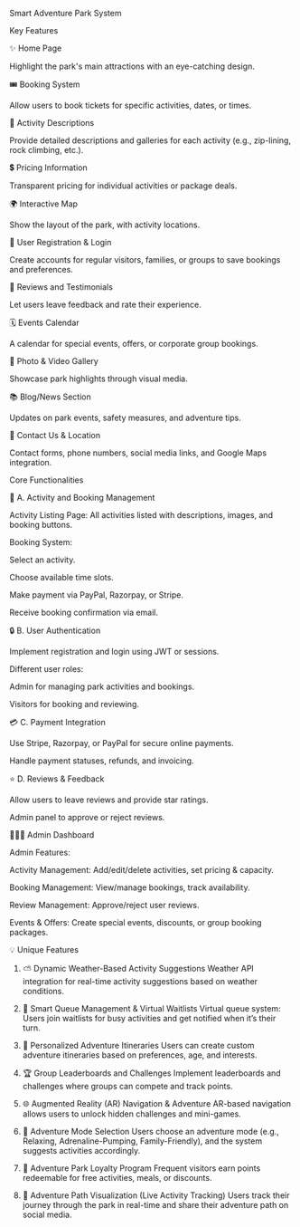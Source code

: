 Smart Adventure Park System

Key Features

✨ Home Page

Highlight the park's main attractions with an eye-catching design.

🎟️ Booking System

Allow users to book tickets for specific activities, dates, or times.

🏹 Activity Descriptions

Provide detailed descriptions and galleries for each activity (e.g., zip-lining, rock climbing, etc.).

💲 Pricing Information

Transparent pricing for individual activities or package deals.

🌍 Interactive Map

Show the layout of the park, with activity locations.

🔐 User Registration & Login

Create accounts for regular visitors, families, or groups to save bookings and preferences.

📝 Reviews and Testimonials

Let users leave feedback and rate their experience.

🗓️ Events Calendar

A calendar for special events, offers, or corporate group bookings.

📸 Photo & Video Gallery

Showcase park highlights through visual media.

📚 Blog/News Section

Updates on park events, safety measures, and adventure tips.

📓 Contact Us & Location

Contact forms, phone numbers, social media links, and Google Maps integration.

Core Functionalities

🔄 A. Activity and Booking Management

Activity Listing Page: All activities listed with descriptions, images, and booking buttons.

Booking System:

Select an activity.

Choose available time slots.

Make payment via PayPal, Razorpay, or Stripe.

Receive booking confirmation via email.

🔒 B. User Authentication

Implement registration and login using JWT or sessions.

Different user roles:

Admin for managing park activities and bookings.

Visitors for booking and reviewing.

💳 C. Payment Integration

Use Stripe, Razorpay, or PayPal for secure online payments.

Handle payment statuses, refunds, and invoicing.

⭐ D. Reviews & Feedback

Allow users to leave reviews and provide star ratings.

Admin panel to approve or reject reviews.

👨‍👩‍👦 Admin Dashboard

Admin Features:

Activity Management: Add/edit/delete activities, set pricing & capacity.

Booking Management: View/manage bookings, track availability.

Review Management: Approve/reject user reviews.

Events & Offers: Create special events, discounts, or group booking packages.

💡 Unique Features

1) ⛅️ Dynamic Weather-Based Activity Suggestions
Weather API integration for real-time activity suggestions based on weather conditions.

2) 🛃 Smart Queue Management & Virtual Waitlists
Virtual queue system: Users join waitlists for busy activities and get notified when it’s their turn.

3) 🔮 Personalized Adventure Itineraries
Users can create custom adventure itineraries based on preferences, age, and interests.

4) 🏆 Group Leaderboards and Challenges
Implement leaderboards and challenges where groups can compete and track points.

5) 🌐 Augmented Reality (AR) Navigation & Adventure
AR-based navigation allows users to unlock hidden challenges and mini-games.

6) 🌈 Adventure Mode Selection
Users choose an adventure mode (e.g., Relaxing, Adrenaline-Pumping, Family-Friendly), and the system suggests activities accordingly.

7) 💎 Adventure Park Loyalty Program
Frequent visitors earn points redeemable for free activities, meals, or discounts.

8) 🔦 Adventure Path Visualization (Live Activity Tracking)
Users track their journey through the park in real-time and share their adventure path on social media.
